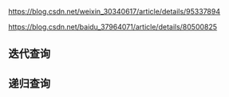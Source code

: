 https://blog.csdn.net/weixin_30340617/article/details/95337894

https://blog.csdn.net/baidu_37964071/article/details/80500825

## 迭代查询

## 递归查询

## 